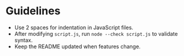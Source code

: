 # Guidelines

- Use 2 spaces for indentation in JavaScript files.
- After modifying `script.js`, run `node --check script.js` to validate syntax.
- Keep the README updated when features change.
